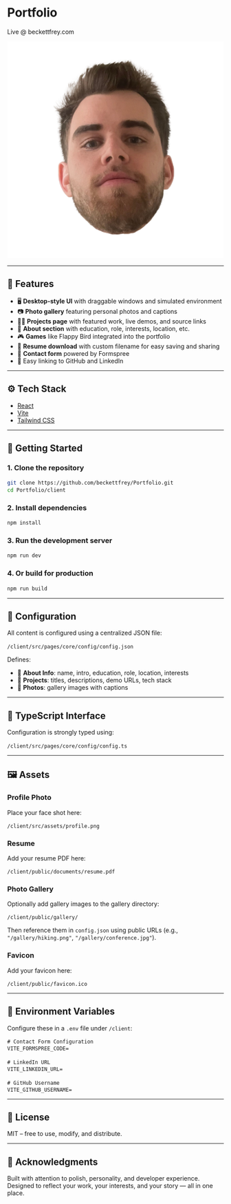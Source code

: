 # Portfolio

Live @ beckettfrey.com

![Profile Shot](./client/src/assets/profile.png)

---

## 🌟 Features

- 🖥️ **Desktop-style UI** with draggable windows and simulated environment  
- 📷 **Photo gallery** featuring personal photos and captions  
- 👨‍💻 **Projects page** with featured work, live demos, and source links  
- 🧠 **About section** with education, role, interests, location, etc.  
- 🎮 **Games** like Flappy Bird integrated into the portfolio  
- 📄 **Resume download** with custom filename for easy saving and sharing  
- 📨 **Contact form** powered by Formspree  
- 🔗 Easy linking to GitHub and LinkedIn  

---

## ⚙️ Tech Stack

- [React](https://reactjs.org/)
- [Vite](https://vitejs.dev/)
- [Tailwind CSS](https://tailwindcss.com/)

---

## 🚀 Getting Started

### 1. Clone the repository

```bash
git clone https://github.com/beckettfrey/Portfolio.git
cd Portfolio/client
```

### 2. Install dependencies

```bash
npm install
```

### 3. Run the development server

```bash
npm run dev
```

### 4. Or build for production

```bash
npm run build
```

---

## 🔧 Configuration

All content is configured using a centralized JSON file:

`/client/src/pages/core/config/config.json`

Defines:
- 🧾 **About Info**: name, intro, education, role, location, interests
- 📂 **Projects**: titles, descriptions, demo URLs, tech stack
- 📸 **Photos**: gallery images with captions

---

## 🧾 TypeScript Interface

Configuration is strongly typed using:

`/client/src/pages/core/config/config.ts`

---

## 🖼️ Assets

### Profile Photo
Place your face shot here:
```
/client/src/assets/profile.png
```

### Resume
Add your resume PDF here:
```
/client/public/documents/resume.pdf
```

### Photo Gallery
Optionally add gallery images to the gallery directory:
```
/client/public/gallery/
```
Then reference them in `config.json` using public URLs (e.g., `"/gallery/hiking.png"`, `"/gallery/conference.jpg"`).

### Favicon
Add your favicon here:
```
/client/public/favicon.ico
```

---

## 🔐 Environment Variables

Configure these in a `.env` file under `/client`:

```env
# Contact Form Configuration
VITE_FORMSPREE_CODE=

# LinkedIn URL
VITE_LINKEDIN_URL=

# GitHub Username
VITE_GITHUB_USERNAME=
```

---

## 📄 License

MIT – free to use, modify, and distribute.

---

## 🙌 Acknowledgments

Built with attention to polish, personality, and developer experience. Designed to reflect your work, your interests, and your story — all in one place.